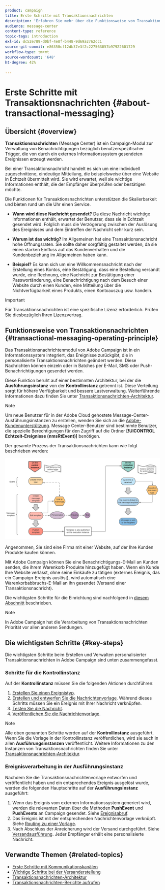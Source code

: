 ```yaml
---
product: campaign
title: Erste Schritte mit Transaktionsnachrichten
description: 'Erfahren Sie mehr über die Funktionsweise von Transaktionsnachrichten in Adobe Campaign Classic und die wichtigsten Schritte. '
audience: message-center
content-type: reference
topic-tags: introduction
exl-id: dc52e789-d0bf-4e8f-b448-9d69a2762cc1
source-git-commit: e86350cf12db37e3f2c227563057b97922601729
workflow-type: tm+mt
source-wordcount: '648'
ht-degree: 42%

---
```



# Erste Schritte mit Transaktionsnachrichten {#about-transactional-messaging}

## Übersicht {#overview}

**Transaktionsnachrichten**  (Message Center) ist ein Campaign-Modul zur Verwaltung von Benachrichtigungen bezüglich benutzerspezifischer Trigger, die von durch ein externes Informationssystem gesendeten Ereignissen erzeugt werden.

Bei einer Transaktionsnachricht handelt es sich um eine individuell zugeschnittene, eindeutige Mitteilung, die beispielsweise über eine Website in Echtzeit übermittelt wird. Sie wird erwartet, weil sie wichtige Informationen enthält, die der Empfänger überprüfen oder bestätigen möchte.

Die Funktionen für Transaktionsnachrichten unterstützen die Skalierbarkeit und bieten rund um die Uhr einen Service.

* **Wann wird diese Nachricht gesendet?** Da diese Nachricht wichtige Informationen enthält, erwartet der Benutzer, dass sie in Echtzeit gesendet wird. Folglich muss die Verzögerung zwischen der Auslösung des Ereignisses und dem Eintreffen der Nachricht sehr kurz sein.

* **Warum ist das wichtig?** Im Allgemeinen hat eine Transaktionsnachricht hohe Öffnungsraten. Sie sollte daher sorgfältig gestaltet werden, da sie einen starken Einfluss auf das Kundenverhalten und die Kundenbeziehung im Allgemeinen haben kann.

* **Beispiel?** Es kann sich um eine Willkommensnachricht nach der Erstellung eines Kontos, eine Bestätigung, dass eine Bestellung versandt wurde, eine Rechnung, eine Nachricht zur Bestätigung einer Passwortänderung, eine Benachrichtigung nach dem Besuch einer Website durch einen Kunden, eine Mitteilung über die Nichtverfügbarkeit eines Produkts, einen Kontoauszug usw. handeln.

>[!IMPORTANT]
>
>Für Transaktionsnachrichten ist eine spezifische Lizenz erforderlich. Prüfen Sie diesbezüglich Ihren Lizenzvertrag.

<!--Before starting with transactional messaging, make sure you read the corresponding [best practices and limitations]().-->

## Funktionsweise von Transaktionsnachrichten {#transactional-messaging-operating-principle}

Das Transaktionsnachrichtenmodul von Adobe Campaign ist in ein Informationssystem integriert, das Ereignisse zurückgibt, die in personalisierte Transaktionsnachrichten geändert werden. Diese Nachrichten können einzeln oder in Batches per E-Mail, SMS oder Push-Benachrichtigungen gesendet werden.

Diese Funktion beruht auf einer bestimmten Architektur, bei der die **Ausführungsinstanz** von der **Kontrollinstanz** getrennt ist. Diese Verteilung sorgt für höhere Verfügbarkeit und bessere Lastverwaltung. Weiterführende Informationen dazu finden Sie unter [Transaktionsnachrichten-Architektur](../../message-center/using/transactional-messaging-architecture.md).

>[!NOTE]
>
>Um neue Benutzer für in der Adobe Cloud gehostete Message-Center-Ausführungsinstanzen zu erstellen, wenden Sie sich an die [Adobe-Kundenunterstützung](https://helpx.adobe.com/de/enterprise/admin-guide.html/enterprise/using/support-for-experience-cloud.ug.html). Message Center-Benutzer sind bestimmte Benutzer, die spezielle Berechtigungen für den Zugriff auf die Ordner **[!UICONTROL Echtzeit-Ereignisse (nmsRtEvent)]** benötigen.

Der gesamte Prozess der Transaktionsnachrichten kann wie folgt beschrieben werden:

![](assets/transactional-msg-overview.png)

Angenommen, Sie sind eine Firma mit einer Website, auf der Ihre Kunden Produkte kaufen können.

Mit Adobe Campaign können Sie eine Benachrichtigungs-E-Mail an Kunden senden, die ihrem Warenkorb Produkte hinzugefügt haben. Wenn ein Kunde Ihre Website verlässt, ohne seine Einkäufe zu tätigen (externes Ereignis, das ein Campaign-Ereignis auslöst), wird automatisch eine Warenkorbabbruchs-E-Mail an ihn gesendet (Versand einer Transaktionsnachricht).

Die wichtigsten Schritte für die Einrichtung sind nachfolgend in [diesem Abschnitt](#key-steps) beschrieben.

>[!NOTE]
>
>In Adobe Campaign hat die Verarbeitung von Transaktionsnachrichten Priorität vor allen anderen Sendungen.

## Die wichtigsten Schritte {#key-steps}

Die wichtigsten Schritte beim Erstellen und Verwalten personalisierter Transaktionsnachrichten in Adobe Campaign sind unten zusammengefasst.

### Schritte für die Kontrollinstanz

Auf der **Kontrollinstanz** müssen Sie die folgenden Aktionen durchführen:

1. [Erstellen Sie einen Ereignistyp](../../message-center/using/creating-event-types.md).
1. [Erstellen und entwerfen Sie die Nachrichtenvorlage](../../message-center/using/creating-the-message-template.md). Während dieses Schritts müssen Sie ein Ereignis mit Ihrer Nachricht verknüpfen.
1. [Testen Sie die Nachricht](../../message-center/using/testing-message-templates.md).
1. [Veröffentlichen Sie die Nachrichtenvorlage](../../message-center/using/publishing-message-templates.md).

>[!NOTE]
>
>Alle oben genannten Schritte werden auf der **Kontrollinstanz** ausgeführt. Wenn Sie die Vorlage in der Kontrollinstanz veröffentlichen, wird sie auch in allen **Ausführungsinstanzen** veröffentlicht. Weitere Informationen zu den Instanzen von Transaktionsnachrichten finden Sie unter [Transaktionsnachrichten-Architektur](../../message-center/using/transactional-messaging-architecture.md).

### Ereignisverarbeitung in der Ausführungsinstanz

Nachdem Sie die Transaktionsnachrichtenvorlage entworfen und veröffentlicht haben und ein entsprechendes Ereignis ausgelöst wurde, werden die folgenden Hauptschritte auf der **Ausführungsinstanz** ausgeführt:

1. Wenn das Ereignis vom externen Informationssystem generiert wird, werden die relevanten Daten über die Methoden **PushEvent** und **PushEvents** an Campaign gesendet. Siehe [Ereignisabruf](../../message-center/using/about-event-processing.md#event-collection).
1. Das Ereignis ist mit der entsprechenden Nachrichtenvorlage verknüpft. Siehe [Routing zu einer Vorlage](../../message-center/using/about-event-processing.md#routing-towards-a-template).
1. Nach Abschluss der Anreicherung wird der Versand durchgeführt. Siehe [Versandausführung](../../message-center/using/delivery-execution.md). Jeder Empfänger erhält eine personalisierte Nachricht.

## Verwandte Themen {#related-topics}

* [Erste Schritte mit Kommunikationskanälen](../../delivery/using/communication-channels.md)
* [Wichtige Schritte bei der Versanderstellung](../../delivery/using/steps-about-delivery-creation-steps.md)
* [Transaktionsnachrichten-Architektur](../../message-center/using/transactional-messaging-architecture.md)
* [Transaktionsnachrichten-Berichte aufrufen](../../message-center/using/about-transactional-messaging-reports.md)

